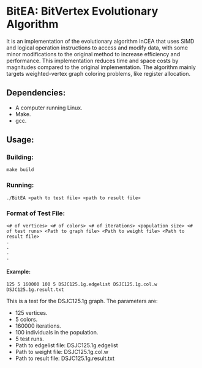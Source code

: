 # BitEA: BitVertex Evolutionary Algorithm
It is an implementation of the evolutionary algorithm InCEA that uses SIMD and logical operation instructions to access and modify data, with some minor modifications to the original method to increase efficiency and performance. This implementation reduces time and space costs by magnitudes compared to the original implementation. The algorithm mainly targets weighted-vertex graph coloring problems, like register allocation.

## Dependencies:
- A computer running Linux.
- Make.
- gcc.

## Usage:
### Building:
    make build
### Running:
    ./BitEA <path to test file> <path to result file>
### Format of Test File:
    <# of vertices> <# of colors> <# of iterations> <population size> <# of test runs> <Path to graph file> <Path to weight file> <Path to result file>
    .
    .
    .
    .
#### Example:
    125 5 160000 100 5 DSJC125.1g.edgelist DSJC125.1g.col.w DSJC125.1g.result.txt
This is a test for the DSJC125.1g graph. The parameters are:
- 125 vertices.
- 5 colors.
- 160000 iterations.
- 100 individuals in the population.
- 5 test runs.
- Path to edgelist file: DSJC125.1g.edgelist
- Path to weight file: DSJC125.1g.col.w
- Path to result file: DSJC125.1g.result.txt

